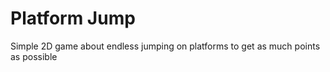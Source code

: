 # Platform Jump
Simple 2D game about endless jumping on platforms to get as much points as possible
